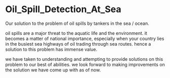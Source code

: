 # Oil_Spill_Detection_At_Sea

Our solution to the problem of oil spills by tankers in the sea / ocean.

oil spills are a major threat to the aquatic life and the environment. it becomes a matter of national importance, especially when your country lies in the busiest sea highways of oil trading through sea routes. hence a solution to this problem has immense value.

we have taken to understanding and attempting to provide solutions on this problem to our best of abilities. we look forward to making improvements on the solution we have come up with as of now.
